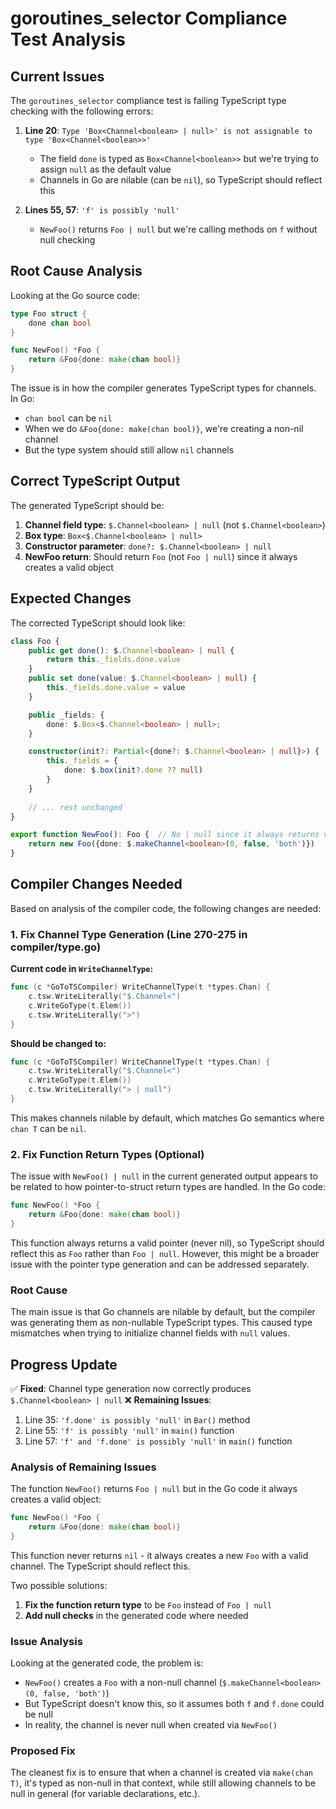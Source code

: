 

# goroutines_selector Compliance Test Analysis

## Current Issues

The `goroutines_selector` compliance test is failing TypeScript type checking with the following errors:

1. **Line 20**: `Type 'Box<Channel<boolean> | null>' is not assignable to type 'Box<Channel<boolean>>'`
   - The field `done` is typed as `Box<Channel<boolean>>` but we're trying to assign `null` as the default value
   - Channels in Go are nilable (can be `nil`), so TypeScript should reflect this

2. **Lines 55, 57**: `'f' is possibly 'null'`
   - `NewFoo()` returns `Foo | null` but we're calling methods on `f` without null checking

## Root Cause Analysis

Looking at the Go source code:
```go
type Foo struct {
	done chan bool
}

func NewFoo() *Foo {
	return &Foo{done: make(chan bool)}
}
```

The issue is in how the compiler generates TypeScript types for channels. In Go:
- `chan bool` can be `nil`
- When we do `&Foo{done: make(chan bool)}`, we're creating a non-nil channel
- But the type system should still allow `nil` channels

## Correct TypeScript Output

The generated TypeScript should be:

1. **Channel field type**: `$.Channel<boolean> | null` (not `$.Channel<boolean>`)
2. **Box type**: `Box<$.Channel<boolean> | null>` 
3. **Constructor parameter**: `done?: $.Channel<boolean> | null`
4. **NewFoo return**: Should return `Foo` (not `Foo | null`) since it always creates a valid object

## Expected Changes

The corrected TypeScript should look like:
```typescript
class Foo {
	public get done(): $.Channel<boolean> | null {
		return this._fields.done.value
	}
	public set done(value: $.Channel<boolean> | null) {
		this._fields.done.value = value
	}

	public _fields: {
		done: $.Box<$.Channel<boolean> | null>;
	}

	constructor(init?: Partial<{done?: $.Channel<boolean> | null}>) {
		this._fields = {
			done: $.box(init?.done ?? null)
		}
	}
	
	// ... rest unchanged
}

export function NewFoo(): Foo {  // No | null since it always returns valid object
	return new Foo({done: $.makeChannel<boolean>(0, false, 'both')})
}
```

## Compiler Changes Needed

Based on analysis of the compiler code, the following changes are needed:

### 1. Fix Channel Type Generation (Line 270-275 in compiler/type.go)

**Current code in `WriteChannelType`:**
```go
func (c *GoToTSCompiler) WriteChannelType(t *types.Chan) {
	c.tsw.WriteLiterally("$.Channel<")
	c.WriteGoType(t.Elem())
	c.tsw.WriteLiterally(">")
}
```

**Should be changed to:**
```go
func (c *GoToTSCompiler) WriteChannelType(t *types.Chan) {
	c.tsw.WriteLiterally("$.Channel<")
	c.WriteGoType(t.Elem())
	c.tsw.WriteLiterally("> | null")
}
```

This makes channels nilable by default, which matches Go semantics where `chan T` can be `nil`.

### 2. Fix Function Return Types (Optional)

The issue with `NewFoo() | null` in the current generated output appears to be related to how pointer-to-struct return types are handled. In the Go code:

```go
func NewFoo() *Foo {
	return &Foo{done: make(chan bool)}
}
```

This function always returns a valid pointer (never nil), so TypeScript should reflect this as `Foo` rather than `Foo | null`. However, this might be a broader issue with the pointer type generation and can be addressed separately.

### Root Cause
The main issue is that Go channels are nilable by default, but the compiler was generating them as non-nullable TypeScript types. This caused type mismatches when trying to initialize channel fields with `null` values.

## Progress Update

✅ **Fixed**: Channel type generation now correctly produces `$.Channel<boolean> | null`
❌ **Remaining Issues**: 
1. Line 35: `'f.done' is possibly 'null'` in `Bar()` method
2. Line 55: `'f' is possibly 'null'` in `main()` function  
3. Line 57: `'f' and 'f.done' is possibly 'null'` in `main()` function

### Analysis of Remaining Issues

The function `NewFoo()` returns `Foo | null` but in the Go code it always creates a valid object:

```go
func NewFoo() *Foo {
	return &Foo{done: make(chan bool)}
}
```

This function never returns `nil` - it always creates a new `Foo` with a valid channel. The TypeScript should reflect this. 

Two possible solutions:
1. **Fix the function return type** to be `Foo` instead of `Foo | null` 
2. **Add null checks** in the generated code where needed

### Issue Analysis
Looking at the generated code, the problem is:
- `NewFoo()` creates a `Foo` with a non-null channel (`$.makeChannel<boolean>(0, false, 'both')`)
- But TypeScript doesn't know this, so it assumes both `f` and `f.done` could be null
- In reality, the channel is never null when created via `NewFoo()`

### Proposed Fix
The cleanest fix is to ensure that when a channel is created via `make(chan T)`, it's typed as non-null in that context, while still allowing channels to be null in general (for variable declarations, etc.).
